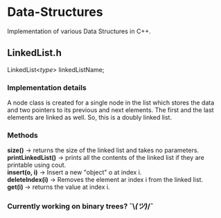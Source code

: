 # Data-Structures
Implementation of various Data Structures in C++.

## LinkedList.h
LinkedList<*type*> linkedListName;

### Implementation details
A node class is created for a single node in the list which stores the data and two pointers to its previous and next elements. The first and the last elements are linked as well.
So, this is a doubly linked list.

### Methods
**size()** -> returns the size of the linked list and takes no parameters.\
**printLinkedList()** -> prints all the contents of the linked list if they are printable using cout.\
**insert(o, i)** -> Insert a new "object" o at index i.\
**deleteIndex(i)** -> Removes the element ar index i from the linked list.\
**get(i)** -> returns the value at index i.

### Currently working on binary trees? ¯\\_(ツ)_/¯
